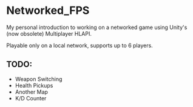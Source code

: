 # Networked_FPS

My personal introduction to working on a networked game using Unity's (now obsolete) Multiplayer HLAPI.

Playable only on a local network, supports up to 6 players.

## TODO:
* Weapon Switching
* Health Pickups
* Another Map
* K/D Counter
